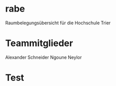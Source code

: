 ﻿rabe
====

Raumbelegungsübersicht für die Hochschule Trier

Teammitglieder
====
Alexander Schneider
Ngoune Neylor


Test
====

